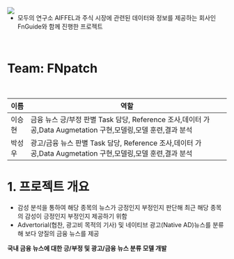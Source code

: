 <img src="https://github.com/leee-SeungHyeon/Aiffelthon_FnGuide_Project/assets/123627186/17d501a2-547d-49bb-a327-9b5807149185" style="float: left;">

* 모두의 연구소 AIFFEL과 주식 시장에 관련된 데이터와 정보를 제공하는 회사인 FnGuide와 함께 진행한 프로젝트

<br>

# Team: FNpatch
<br>

|이름|역할|
|---|---|
|이승현|금융 뉴스 긍/부정 판별 Task 담당, Reference 조사,데이터 가공,Data Augmetation 구현,모델링,모델 훈련,결과 분석|
|박성우|광고/금융 뉴스 판별 Task 담당, Reference 조사,데이터 가공,Data Augmetation 구현,모델링,모델 훈련,결과 분석|

# 1. 프로젝트 개요
* 감성 분석을 통하여 해당 종목의 뉴스가 긍정인지 부정인지 판단해 최근 해당 종목의 감성이 긍정인지 부정인지 제공하기 위함
* Advertorial(협찬, 광고비 목적의 기사) 및 네이티브 광고(Native AD)뉴스를 분류해 보다 양질의 금융 뉴스를 제공

__국내 금융 뉴스에 대한 긍/부정 및 광고/금융 뉴스 분류 모델 개발__
